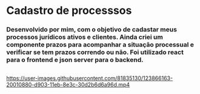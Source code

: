 # Cadastro de processsos 
### Desenvolvido por mim, com o objetivo de cadastar meus processos jurídicos ativos e clientes. Ainda criei um componente prazos para acompanhar a situação processual e verificar se tem prazos correndo ou não. Foi utilizado react para o frontend e json server para o backend. 


##




https://user-images.githubusercontent.com/81835130/123866163-20010880-d903-11eb-8e3c-30d2b6d6a96d.mp4




